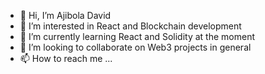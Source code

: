 - 👋 Hi, I’m Ajibola David
- 👀 I’m interested in React and Blockchain development
- 🌱 I’m currently learning React and Solidity at the moment
- 💞️ I’m looking to collaborate on Web3 projects in general
- 📫 How to reach me ...

<!---
AjibolaDsol/AjibolaDsol is a ✨ special ✨ repository because its `README.md` (this file) appears on your GitHub profile.
You can click the Preview link to take a look at your changes.
--->
